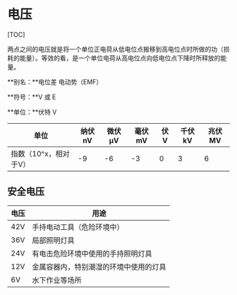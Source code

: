 # 电压

[TOC]

两点之间的电压就是将一个单位正电荷从低电位点搬移到高电位点时所做的功（损耗的能量）。等效的看，是一个单位电荷从高电位点向低电位点下降时所释放的能量。

**别名：**电位差  电动势（EMF）

**符号：**V   或   E

**单位：**伏特 V

| 单位                  | 纳伏 nV | 微伏 μV | 毫伏 mV | 伏 V | 千伏 kV | 兆伏 MV |
| --------------------- | ------- | ------- | ------- | ---- | ------- | ------- |
| 指数（10^x，相对于V） | -9      | -6      | -3      | 0    | 3       | 6       |

## 安全电压
| 电压|用途|
|-----|---|
| 42V | 手持电动工具（危险环境中） |
| 36V | 局部照明灯具 |
| 24V | 有电击危险环境中使用的手持照明灯具 |
| 12V | 金属容器内，特别潮湿的环境中使用的灯具 |
| 6V  | 水下作业等场所 |
